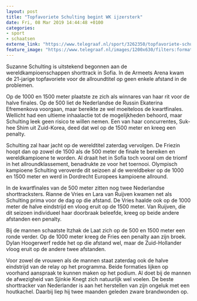 ```yaml
---
layout: post
title: "Topfavoriete Schulting begint WK ijzersterk"
date: Fri, 08 Mar 2019 14:44:48 +0100
categories: 
- sport 
- schaatsen 
externe_link: "https://www.telegraaf.nl/sport/3262350/topfavoriete-schulting-begint-wk-ijzersterk"
feature_image: "https://www.telegraaf.nl/images/1200x630/filters:format(jpeg):quality(80)/cdn-kiosk-api.telegraaf.nl/0eed107a-41ac-11e9-a8ba-bb5ebda26ce7.jpg"
---
```


<p class="intro">Suzanne Schulting is uitstekend begonnen aan de wereldkampioenschappen shorttrack in Sofia. In de Armeets Arena kwam de 21-jarige topfavoriete voor de allroundtitel op geen enkele afstand in de problemen.</p> <p>Op de 1000 en 1500 meter plaatste ze zich als winnares van haar rit voor de halve finales. Op de 500 liet de Nederlandse de Russin Ekaterina Efremenkova voorgaan, maar bereikte ze wel moeiteloos de kwartfinales. Wellicht had een ultieme inhaalactie tot de mogelijkheden behoord, maar Schulting leek geen risico te willen nemen. Een van haar concurrentes, Suk-hee Shim uit Zuid-Korea, deed dat wel op de 1500 meter en kreeg een penalty.</p><p>Schulting zal haar jacht op de wereldtitel zaterdag vervolgen. De Friezin hoopt dan op zowel de 1500 als de 500 meter de finale te bereiken en wereldkampioene te worden. Al draait het in Sofia toch vooral om de triomf in het allroundklassement, benadrukte ze voor het toernooi. Olympisch kampioene Schulting veroverde dit seizoen al de wereldbeker op de 1000 en 1500 meter en werd in Dordrecht Europees kampioene allround.</p><p>In de kwartfinales van de 500 meter zitten nog twee Nederlandse shorttracksters. Rianne de Vries en Lara van Ruijven kwamen net als Schulting prima voor de dag op die afstand. De Vries haalde ook op de 1000 meter de halve eindstrijd en vloog eruit op de 1500 meter. Van Ruijven, die dit seizoen individueel haar doorbraak beleefde, kreeg op beide andere afstanden een penalty.</p><p>Bij de mannen schaatste Itzhak de Laat zich op de 500 en 1500 meter een ronde verder. Op de 1000 meter kreeg de Fries een penalty aan zijn broek. Dylan Hoogerwerf redde het op die afstand wel, maar de Zuid-Hollander vloog eruit op de andere twee afstanden.</p><p>Voor zowel de vrouwen als de mannen staat zaterdag ook de halve eindstrijd van de relay op het programma. Beide formaties lijken op voorhand aanspraak te kunnen maken op het podium. Al doet bij de mannen de afwezigheid van Sjinkie Knegt zich natuurlijk wel voelen. De beste shorttracker van Nederlander is aan het herstellen van zijn ongeluk met een houtkachel. Daarbij liep hij twee maanden geleden zware brandwonden op.</p>
